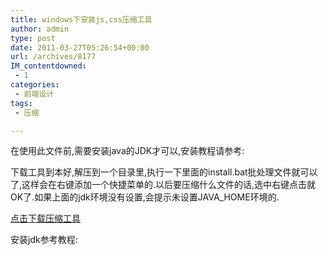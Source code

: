 ```yaml
---
title: windows下安装js,css压缩工具
author: admin
type: post
date: 2011-03-27T05:26:54+00:00
url: /archives/8177
IM_contentdowned:
 - 1
categories:
 - 前端设计
tags:
 - 压缩

---
```

在使用此文件前,需要安装java的JDK才可以,安装教程请参考:

下载工具到本好,解压到一个目录里,执行一下里面的install.bat批处理文件就可以了,这样会在右键添加一个快捷菜单的.以后要压缩什么文件的话,选中右键点击就OK了.如果上面的jdk环境没有设置,会提示未设置JAVA_HOME环境的.

[点击下载压缩工具](/wp-content/uploads/2011/03/yuicompressor.rar)

安装jdk参考教程: